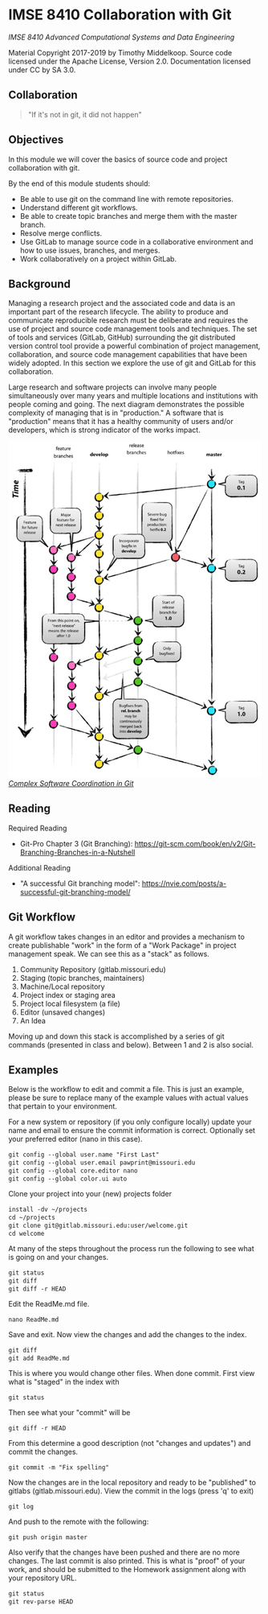 # IMSE 8410 Collaboration with Git

*IMSE 8410 Advanced Computational Systems and Data Engineering*

Material Copyright 2017-2019 by Timothy Middelkoop. Source code
licensed under the Apache License, Version 2.0. Documentation licensed
under CC by SA 3.0.

## Collaboration

> "If it's not in git, it did not happen"


## Objectives

In this module we will cover the basics of source code and project
collaboration with git.

By the end of this module students should:
 * Be able to use git on the command line with remote repositories.
 * Understand different git workflows.
 * Be able to create topic branches and merge them with the master branch.
 * Resolve merge conflicts.
 * Use GitLab to manage source code in a collaborative environment
   and how to use issues, branches, and merges.
 * Work collaboratively on a project within GitLab.

## Background

Managing a research project and the associated code and data is an
important part of the research lifecycle.  The ability to produce and
communicate reproducible research must be deliberate and requires the
use of project and source code management tools and techniques.  The
set of tools and services (GitLab, GitHub) surrounding the git
distributed version control tool provide a powerful combination of
project management, collaboration, and source code management
capabilities that have been widely adopted.  In this section we
explore the use of git and GitLab for this collaboration.

Large research and software projects can involve many people
simultaneously over many years and multiple locations and institutions
with people coming and going.  The next diagram demonstrates the
possible complexity of managing that is in "production."  A software
that is "production" means that it has a healthy community of users
and/or developers, which is strong indicator of the works impact.

[![Network of git branches for development and production](resources/Git-branching-model.png "Git Branching")*Complex Software Coordination in Git*](http://nvie.com/posts/a-successful-git-branching-model/)


## Reading

Required Reading
* Git-Pro Chapter 3 (Git Branching): https://git-scm.com/book/en/v2/Git-Branching-Branches-in-a-Nutshell

Additional Reading
* "A successful Git branching model": https://nvie.com/posts/a-successful-git-branching-model/

## Git Workflow

A git workflow takes changes in an editor and provides a mechanism to
create publishable "work" in the form of a "Work Package" in project
management speak.  We can see this as a "stack" as follows.

1. Community Repository (gitlab.missouri.edu)
2. Staging (topic branches, maintainers)
3. Machine/Local repository
4. Project index or staging area
5. Project local filesystem (a file)
6. Editor (unsaved changes)
7. An Idea

Moving up and down this stack is accomplished by a series of git
commands (presented in class and below).  Between 1 and 2 is also
social.


## Examples

Below is the workflow to edit and commit a file.  This is just an
example, please be sure to replace many of the example values with
actual values that pertain to your environment.

For a new system or repository (if you only configure locally) update
your name and email to ensure the commit information is correct.
Optionally set your preferred editor (nano in this case).
```
git config --global user.name "First Last"
git config --global user.email pawprint@missouri.edu
git config --global core.editor nano
git config --global color.ui auto
```

Clone your project into your (new) projects folder
```
install -dv ~/projects
cd ~/projects
git clone git@gitlab.missouri.edu:user/welcome.git
cd welcome
```

At many of the steps throughout the process run the following to see
what is going on and your changes.
```
git status
git diff
git diff -r HEAD
```

Edit the ReadMe.md file.
```
nano ReadMe.md
```

Save and exit.  Now view the changes and add the changes to the index.
```
git diff
git add ReadMe.md
```

This is where you would change other files.  When done commit.  First view what is "staged" in the index with

```
git status
```

Then see what your "commit" will be 

```
git diff -r HEAD
```

From this determine a good description (not "changes and updates") and commit the changes.

```
git commit -m "Fix spelling"
```

Now the changes are in the local repository and ready to be
"published" to gitlabs (gitlab.missouri.edu).  View the commit in the
logs (press 'q' to exit)

```
git log
```

And push to the remote with the following:

```
git push origin master
```

Also verify that the changes have been pushed and there are no more
changes.  The last commit is also printed.  This is what is "proof" of
your work, and should be submitted to the Homework assignment along
with your repository URL.

```
git status
git rev-parse HEAD
```

